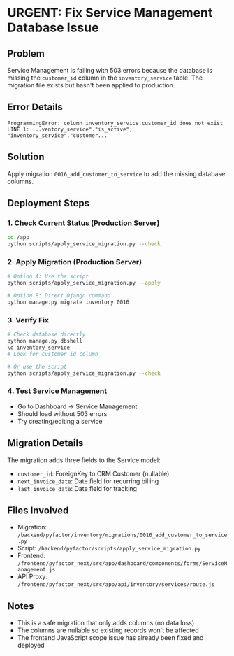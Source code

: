 # URGENT: Fix Service Management Database Issue

## Problem
Service Management is failing with 503 errors because the database is missing the `customer_id` column in the `inventory_service` table. The migration file exists but hasn't been applied to production.

## Error Details
```
ProgrammingError: column inventory_service.customer_id does not exist
LINE 1: ...ventory_service"."is_active", "inventory_service"."customer...
```

## Solution
Apply migration `0016_add_customer_to_service` to add the missing database columns.

## Deployment Steps

### 1. Check Current Status (Production Server)
```bash
cd /app
python scripts/apply_service_migration.py --check
```

### 2. Apply Migration (Production Server)
```bash
# Option A: Use the script
python scripts/apply_service_migration.py --apply

# Option B: Direct Django command
python manage.py migrate inventory 0016
```

### 3. Verify Fix
```bash
# Check database directly
python manage.py dbshell
\d inventory_service
# Look for customer_id column

# Or use the script
python scripts/apply_service_migration.py --check
```

### 4. Test Service Management
- Go to Dashboard → Service Management
- Should load without 503 errors
- Try creating/editing a service

## Migration Details
The migration adds three fields to the Service model:
- `customer_id`: ForeignKey to CRM Customer (nullable)
- `next_invoice_date`: Date field for recurring billing
- `last_invoice_date`: Date field for tracking

## Files Involved
- Migration: `/backend/pyfactor/inventory/migrations/0016_add_customer_to_service.py`
- Script: `/backend/pyfactor/scripts/apply_service_migration.py`
- Frontend: `/frontend/pyfactor_next/src/app/dashboard/components/forms/ServiceManagement.js`
- API Proxy: `/frontend/pyfactor_next/src/app/api/inventory/services/route.js`

## Notes
- This is a safe migration that only adds columns (no data loss)
- The columns are nullable so existing records won't be affected
- The frontend JavaScript scope issue has already been fixed and deployed